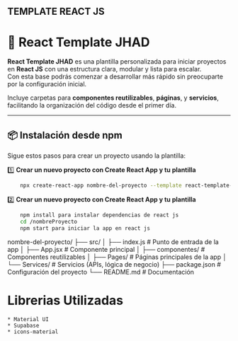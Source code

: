 ## TEMPLATE REACT JS
# 🚀 React Template JHAD

**React Template JHAD** es una plantilla personalizada para iniciar proyectos en **React JS** con una estructura clara, modular y lista para escalar.  
Con esta base podrás comenzar a desarrollar más rápido sin preocuparte por la configuración inicial.  

Incluye carpetas para **componentes reutilizables**, **páginas**, y **servicios**, facilitando la organización del código desde el primer día.  

---

## 📦 Instalación desde npm  

Sigue estos pasos para crear un proyecto usando la plantilla:  

1️⃣ **Crear un nuevo proyecto con Create React App y tu plantilla**  
```bash
    npx create-react-app nombre-del-proyecto --template react-template-jhad

```


2️⃣ **Crear un nuevo proyecto con Create React App y tu plantilla**  

```bash
    npm install para instalar dependencias de react js
    cd /nombreProyecto
    npm start para iniciar la app en react js
```

nombre-del-proyecto/
├── src/
│   ├── index.js         # Punto de entrada de la app
│   ├── App.jsx          # Componente principal
│   ├── componentes/     # Componentes reutilizables
│   ├── Pages/           # Páginas principales de la app
│   └── Services/        # Servicios (APIs, lógica de negocio)
├── package.json         # Configuración del proyecto
└── README.md            # Documentación


#   Librerias Utilizadas

    * Material UI
    * Supabase
    * icons-material
